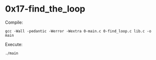 # 0x17-find_the_loop

Compile:
```
gcc -Wall -pedantic -Werror -Wextra 0-main.c 0-find_loop.c lib.c -o main
```
Execute:
```
./main
```
